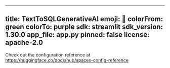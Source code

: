 -------
title: TextToSQLGenerativeAI
emoji: 🐨
colorFrom: green
colorTo: purple
sdk: streamlit
sdk_version: 1.30.0
app_file: app.py
pinned: false
license: apache-2.0
-------

Check out the configuration reference at https://huggingface.co/docs/hub/spaces-config-reference
